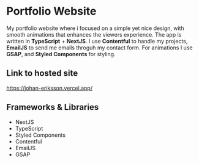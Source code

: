 # Portfolio Website

My portfolio website where i focused on a simple yet nice design, with smooth animations that enhances the viewers experience.
The app is written in **TypeScript** + **NextJS**. I use **Contentful** to handle my projects, **EmailJS** to send me emails throguh my contact form.
For animations I use **GSAP**, and **Styled Components** for styling.

## Link to hosted site

https://johan-eriksson.vercel.app/

## Frameworks & Libraries

* NextJS
* TypeScript
* Styled Components
* Contentful
* EmailJS
* GSAP
